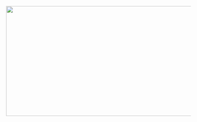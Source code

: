 <a href="https://www.gitanimals.org/en_US?utm_medium=image&utm_source=daunload&utm_content=farm">
<img
  src="https://render.gitanimals.org/farms/daunload"
  width="600"
  height="300"
/>
</a>
